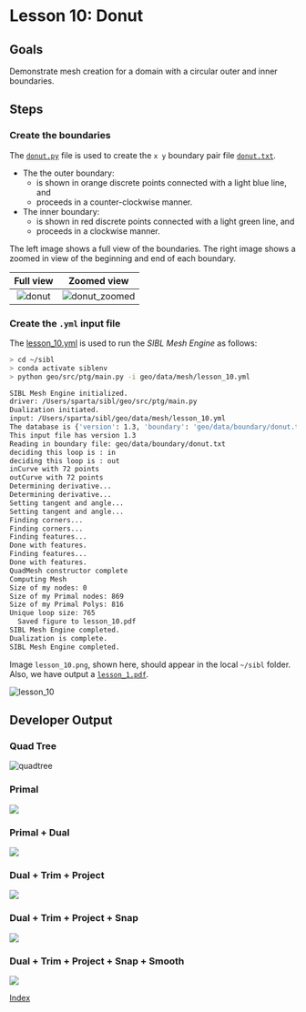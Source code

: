 # Lesson 10: Donut

## Goals

Demonstrate mesh creation for a domain with a circular outer and inner boundaries.

## Steps

### Create the boundaries

The [`donut.py`](../../data/boundary/donut.py) file is used to create the `x y` 
boundary pair file [`donut.txt`](../../data/boundary/donut.txt).

* The the outer boundary:
  * is shown in orange discrete points connected with a light blue line, and
  * proceeds in a counter-clockwise manner.
* The inner boundary:
  * is shown in red discrete points connected with a light green line, and 
  * proceeds in a clockwise manner.

The left image shows a full view of the boundaries.
The right image shows a zoomed in view of the beginning and end of each boundary.

| Full view | Zoomed view |
|:--:|:--:|
| ![donut](fig/donut.png) | ![donut_zoomed](fig/donut_zoomed.png) |

### Create the `.yml` input file

The [lesson_10.yml](../../data/mesh/lesson_10.yml) is used to run the *SIBL Mesh Engine* as follows:

```bash
> cd ~/sibl
> conda activate siblenv
> python geo/src/ptg/main.py -i geo/data/mesh/lesson_10.yml

SIBL Mesh Engine initialized.
driver: /Users/sparta/sibl/geo/src/ptg/main.py
Dualization initiated.
input: /Users/sparta/sibl/geo/data/mesh/lesson_10.yml
The database is {'version': 1.3, 'boundary': 'geo/data/boundary/donut.txt', 'bounding_box': [[-8.1, -8.1], [8.1, 8.1]], 'resolution': 1.0, 'output_file': 'geo/data/mesh/lesson_10', 'boundary_refine': True, 'developer_output': True, 'figure': {'boundary_shown': True, 'dpi': 200, 'elements_shown': True, 'filename': 'lesson_10', 'format': 'pdf', 'frame': True, 'grid': False, 'label_x': '$x$', 'label_y': '$y$', 'latex': False, 'save': True, 'show': False, 'size': [6.0, 6.0], 'title': 'Lesson 10'}}
This input file has version 1.3
Reading in boundary file: geo/data/boundary/donut.txt
deciding this loop is : in
deciding this loop is : out
inCurve with 72 points
outCurve with 72 points
Determining derivative...
Determining derivative...
Setting tangent and angle...
Setting tangent and angle...
Finding corners...
Finding corners...
Finding features...
Done with features.
Finding features...
Done with features.
QuadMesh constructor complete
Computing Mesh
Size of my nodes: 0
Size of my Primal nodes: 869
Size of my Primal Polys: 816
Unique loop size: 765
  Saved figure to lesson_10.pdf
SIBL Mesh Engine completed.
Dualization is complete.
SIBL Mesh Engine completed.
```

Image `lesson_10.png`, shown here, should appear in the local `~/sibl` folder.   Also, we have output a [`lesson_1.pdf`](fig/lesson_10.pdf).

![lesson_10](fig/lesson_10.png)

## Developer Output

### Quad Tree

![quadtree](fig/NestedCircle4date2021-12-08.png)

### Primal

![](fig/NestedCircle2date2021-12-08.png)

### Primal + Dual

![](fig/NestedCircleDPdate2021-12-08.png)

### Dual + Trim + Project

![](fig/NestedCircle3date2021-12-08.png)

### Dual + Trim + Project + Snap

![](fig/NestedCircle6date2021-12-08.png)

### Dual + Trim + Project + Snap + Smooth

![](fig/NestedCircle5date2021-12-08.png)

[Index](README.md)
